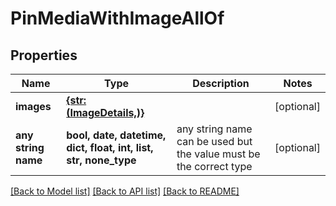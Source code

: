# PinMediaWithImageAllOf


## Properties
Name | Type | Description | Notes
------------ | ------------- | ------------- | -------------
**images** | [**{str: (ImageDetails,)}**](ImageDetails.md) |  | [optional] 
**any string name** | **bool, date, datetime, dict, float, int, list, str, none_type** | any string name can be used but the value must be the correct type | [optional]

[[Back to Model list]](../README.md#documentation-for-models) [[Back to API list]](../README.md#documentation-for-api-endpoints) [[Back to README]](../README.md)


